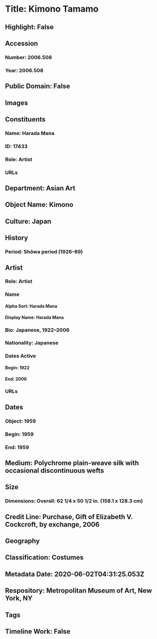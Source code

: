# Title: Kimono Tamamo
## Highlight: False
## Accession
### Number: 2006.508
### Year: 2006.508
## Public Domain: False
## Images
## Constituents
### Name: Harada Mana
### ID: 17433
### Role: Artist
### URLs
## Department: Asian Art
## Object Name: Kimono
## Culture: Japan
## History
### Period: Shōwa period (1926–89)
## Artist
### Role: Artist
### Name
#### Alpha Sort: Harada Mana
#### Display Name: Harada Mana
### Bio: Japanese, 1922–2006
### Nationality: Japanese
### Dates Active
#### Begin: 1922
#### End: 2006
### URLs
## Dates
### Object: 1959
### Begin: 1959
### End: 1959
## Medium: Polychrome plain-weave silk with occasional discontinuous wefts
## Size
### Dimensions: Overall: 62 1/4 x 50 1/2 in. (158.1 x 128.3 cm)
## Credit Line: Purchase, Gift of Elizabeth V. Cockcroft, by exchange, 2006
## Geography
## Classification: Costumes
## Metadata Date: 2020-06-02T04:31:25.053Z
## Respository: Metropolitan Museum of Art, New York, NY
## Tags
## Timeline Work: False